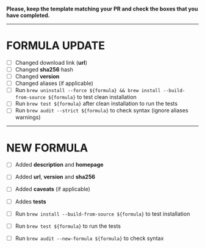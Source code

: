 **Please, keep the template matching your PR and check the boxes that you have completed.**

---

# FORMULA UPDATE

- [ ] Changed download link (**url**)
- [ ] Changed **sha256** hash
- [ ] Changed **version**
- [ ] Changed aliases (if applicable)
- [ ] Run `brew uninstall --force ${formula} && brew install --build-from-source ${formula}` to test clean installation
- [ ] Run `brew test ${formula}` after clean installation to run the tests
- [ ] Run `brew audit --strict ${formula}` to check syntax (ignore aliases warnings)

---

# NEW FORMULA

- [ ] Added **description** and **homepage**
- [ ] Added **url**, **version** and **sha256**
- [ ] Added **caveats** (if applicable)
- [ ] Addes **tests**
- [ ] Run `brew install --build-from-source ${formula}` to test installation
- [ ] Run `brew test ${formula}` to run the tests
- [ ] Run `brew audit --new-formula ${formula}` to check syntax

